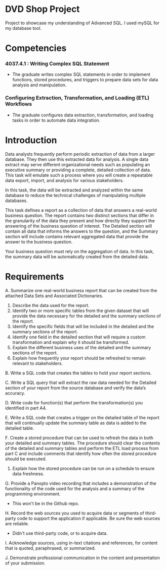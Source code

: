 # DVD Shop Project
Project to showcase my understanding of Advanced SQL. I used mySQL for my database tool.

# Competencies

### 4037.4.1 : Writing Complex SQL Statement

 - The graduate writes complex SQL statements in order to implement functions, stored procedures, and triggers to prepare data sets for data analysis and manipulation.

### Configuring Extraction, Transformation, and Loading (ETL) Workflows

 - The graduate configures data extraction, transformation, and loading tasks in order to automate data integration.

# Introduction

Data analysts frequently perform periodic extraction of data from a larger database. They then use this extracted data for analysis. A single data extract may serve different organizational needs such as populating an executive summary or providing a complete, detailed collection of data. This task will emulate such a process where you will create a repeatable data export, import, and analysis for various stakeholders.

In this task, the data will be extracted and analyzed within the same database to reduce the technical challenges of manipulating multiple databases.

This task defines a report as a collection of data that answers a real-world business question. The report contains two distinct sections that differ in the granularity of the data they present and how directly they support the answering of the business question of interest. The Detailed section will contain all data that informs the answers to the question, and the Summary section will include contains relevant aggregated data that provide the answer to the business question. 

Your business question must rely on the aggregation of data. In this task, the summary data will be automatically created from the detailed data.

# Requirements

A. Summarize one real-world business report that can be created from the attached Data Sets and Associated Dictionaries. 

1. Describe the data used for the report.
2. Identify two or more specific tables from the given dataset that will provide the data necessary for the detailed and the summary sections of the report.
3.  Identify the specific fields that will be included in the detailed and the summary sections of the report. 
4.  Identify one field in the detailed section that will require a custom transformation and explain why it should be transformed.
5.  Explain the different business uses of the detailed and the summary sections of the report.
6.  Explain how frequently your report should be refreshed to remain relevant to stakeholders.

B. Write a SQL code that creates the tables to hold your report sections.

C. Write a SQL query that will extract the raw data needed for the Detailed section of your report from the source database and verify the data’s accuracy.

D. Write code for function(s) that perform the transformation(s) you identified in part A4.

E. Write a SQL code that creates a trigger on the detailed table of the report that will continually update the summary table as data is added to the detailed table.

F. Create a stored procedure that can be used to refresh the data in both your detailed and summary tables. The procedure should clear the contents of the detailed and summary tables and perform the ETL load process from part C and include comments that identify how often the stored procedure should be executed.

1. Explain how the stored procedure can be run on a schedule to ensure data freshness.

G. Provide a Panopto video recording that includes a demonstration of the functionality of the code used for the analysis and a summary of the programming environment. 
  - This won't be in the Github repo.

H. Record the web sources you used to acquire data or segments of third-party code to support the application if applicable. Be sure the web sources are reliable.
  - Didn't use third-party code, or to acquire data.

I. Acknowledge sources, using in-text citations and references, for content that is quoted, paraphrased, or summarized.

J. Demonstrate professional communication in the content and presentation of your submission.
